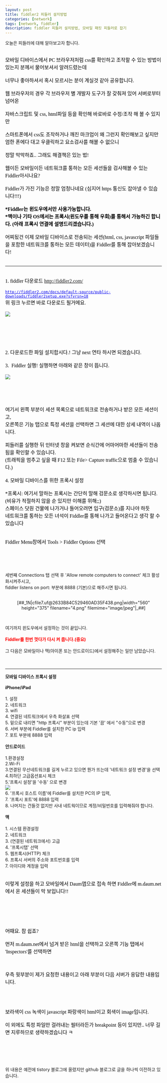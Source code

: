 ```yaml
---
layout: post
title: fiddler2 피들러 설치방법 
categories: [network]
tags: [network, fiddler]
description: fiddler 피들러 설치방법, 모바일 패킷 피들러로 잡기
---
```


오늘은 피들러에 대해 알아보고자 합니다. 
<div><div style="color: rgb(0, 0, 0); font-family: Tahoma; line-height: normal; orphans: 2; text-align: -webkit-auto; widows: 2; font-size:12pt;"><br /></div><div style="color: rgb(0, 0, 0); font-family: Tahoma; line-height: normal; orphans: 2; text-align: -webkit-auto; widows: 2; font-size:12pt;">모바일 디바이스에서 PC 브라우저처럼 css를 확인하고 조작할 수 있는 방법이 있는지&nbsp;분께서&nbsp;물어보셔서 알려드렸는데</div><div style="color: rgb(0, 0, 0); font-family: Tahoma; line-height: normal; orphans: 2; text-align: -webkit-auto; widows: 2; font-size:12pt;"><br /></div><div style="color: rgb(0, 0, 0); font-family: Tahoma; line-height: normal; orphans: 2; text-align: -webkit-auto; widows: 2; font-size:12pt;">너무나 좋아하셔서 혹시 모르시는 분이 계실것 같아 공유합니다.</div><div style="color: rgb(0, 0, 0); font-family: Tahoma; line-height: normal; orphans: 2; text-align: -webkit-auto; widows: 2; font-size:12pt;"><br /></div><div style="color: rgb(0, 0, 0); font-family: Tahoma; line-height: normal; orphans: 2; text-align: -webkit-auto; widows: 2; font-size:12pt;">웹 브라우저의 경우 각 브라우저 별 개발자 도구가 잘 갖춰져 있어 서버로부터 넘어온</div><div style="color: rgb(0, 0, 0); font-family: Tahoma; line-height: normal; orphans: 2; text-align: -webkit-auto; widows: 2; font-size:12pt;"><br /></div><div style="color: rgb(0, 0, 0); font-family: Tahoma; line-height: normal; orphans: 2; text-align: -webkit-auto; widows: 2; font-size:12pt;">자바스크립트 및 css, html파일 등을 확인해 바로바로 수정/조작 해 볼 수 있지만</div><div style="color: rgb(0, 0, 0); font-family: Tahoma; line-height: normal; orphans: 2; text-align: -webkit-auto; widows: 2; font-size:12pt;"><br /></div><div style="color: rgb(0, 0, 0); font-family: Tahoma; line-height: normal; orphans: 2; text-align: -webkit-auto; widows: 2; font-size:12pt;">스마트폰에서 css도 조작하거나 깨진 마크업이 왜 그런지 확인해보고 싶지만 엄한 폰에다 대고 우클릭하고 요소검사를 해볼 수 없으니</div><div style="color: rgb(0, 0, 0); font-family: Tahoma; line-height: normal; orphans: 2; text-align: -webkit-auto; widows: 2; font-size:12pt;"><br /></div><div style="color: rgb(0, 0, 0); font-family: Tahoma; line-height: normal; orphans: 2; text-align: -webkit-auto; widows: 2; font-size:12pt;">정말 막막하죠..&nbsp;그래도 해결책은 있는 법!&nbsp;</div><div style="color: rgb(0, 0, 0); font-family: Tahoma; line-height: normal; orphans: 2; text-align: -webkit-auto; widows: 2; font-size:12pt;"><br /></div><div style="color: rgb(0, 0, 0); font-family: Tahoma; line-height: normal; orphans: 2; text-align: -webkit-auto; widows: 2; font-size:12pt;">웹이든 모바일이든 네트워크를 통하는 모든 세션들을 검사해볼 수 있는 Fiddler아시나요?&nbsp;</div><div style="color: rgb(0, 0, 0); font-family: Tahoma; line-height: normal; orphans: 2; text-align: -webkit-auto; widows: 2; font-size:12pt;"><br /></div><div style="color: rgb(0, 0, 0); font-family: Tahoma; line-height: normal; orphans: 2; text-align: -webkit-auto; widows: 2; font-size:12pt;">Fiddler가 가진 기능은 정말 엄청나네요&nbsp;(심지어 https 통신도 잡아낼 수 있습니다!!!)</div><div style="color: rgb(0, 0, 0); font-family: Tahoma; line-height: normal; orphans: 2; text-align: -webkit-auto; widows: 2; font-size:12pt;"><br /></div><div style="color: rgb(0, 0, 0); font-family: Tahoma; line-height: normal; orphans: 2; text-align: -webkit-auto; widows: 2; font-size:12pt;"><b>*Fiddler는 윈도우에서만 사용가능합니다.&nbsp;</b></div><div style="color: rgb(0, 0, 0); font-family: Tahoma; line-height: normal; orphans: 2; text-align: -webkit-auto; widows: 2; font-size:12pt;"><b>*맥이나 기타 OS에서는 프록시(윈도우를 통해 우회)를 통해서 가능하긴 합니다. (아래 프록시 연결에 설명드리겠습니다.)</b></div><div style="color: rgb(0, 0, 0); font-family: Tahoma; line-height: normal; orphans: 2; text-align: -webkit-auto; widows: 2; font-size:12pt;"><br /></div><div style="color: rgb(0, 0, 0); font-family: Tahoma; line-height: normal; orphans: 2; text-align: -webkit-auto; widows: 2; font-size:12pt;">어찌됬건 이제 모바일 디바이스로 전송되는 세션(html, css, javascript 파일들을 포함한 네트워크를 통하는&nbsp;모든&nbsp;데이터)을 Fiddler를 통해 잡아보겠습니다!&nbsp;</div><div style="color: rgb(0, 0, 0); font-family: Tahoma; line-height: normal; orphans: 2; text-align: -webkit-auto; widows: 2; font-size:12pt;"><br /></div><div style="color: rgb(0, 0, 0); font-family: Tahoma; line-height: normal; orphans: 2; text-align: -webkit-auto; widows: 2; font-size:12pt;"><hr></div><div style="color: rgb(0, 0, 0); font-family: Tahoma; line-height: normal; orphans: 2; text-align: -webkit-auto; widows: 2; font-size:12pt;"><br /></div><span style="color: rgb(0, 0, 0); font-family: Tahoma; line-height: normal; orphans: 2; text-align: -webkit-auto; widows: 2; font-size:12pt;">1. fiddler 다운로드&nbsp;</span><a href="http://fiddler2.com/" style="font-family: Tahoma; line-height: normal; orphans: 2; text-align: -webkit-auto; widows: 2; font-size:12pt;">http://fiddler2.com/</a><div style="color: rgb(0, 0, 0); font-family: Tahoma; line-height: normal; orphans: 2; text-align: -webkit-auto; widows: 2; font-size:12pt;"><br /></div><div style="color: rgb(0, 0, 0); font-family: Tahoma; line-height: normal; orphans: 2; text-align: -webkit-auto; widows: 2; font-size:12pt;"><a href="http://fiddler2.com/docs/default-source/public-downloads/fiddler2setup.exe?sfvrsn=18" style="box-sizing: border-box; color: rgb(0, 0, 238); font-family: Consolas, 'Lucida Console', monospace; font-size: 12px; white-space: pre-wrap;" target="_blank" title="http://fiddler2.com/docs/default-source/public-downloads/fiddler2setup.exe?sfvrsn=18">http://fiddler2.com/docs/default-source/public-downloads/fiddler2setup.exe?sfvrsn=18</a></div><div style="color: rgb(0, 0, 0); font-family: Tahoma; line-height: normal; orphans: 2; text-align: -webkit-auto; widows: 2; font-size:12pt;">위 링크 누르면 바로 다운로드 될거에요.<br /><div><br /></div><div><img src="http://cfile3.uf.tistory.com/image/2435414C529460AC326AAB" style="cursor: default;"><br /></div><div>

<p><br /></p>
<p style="text-align: center; clear: none; float: none;"><br /></p></div><div><br /></div><div>2. 다운로드한 파일 설치합시다.!&nbsp;그냥 next 연타 하시면 되겠습니다.</div><div><br /></div><div>3. &nbsp;Fiddler 실행!&nbsp;실행하면 아래와 같은 창이 뜹니다.&nbsp;</div><div><br /></div><div>
<img src="http://cfile4.uf.tistory.com/image/265A984C529460AC1F90A3"/>

<p><br /></p>
<p style="text-align: center; clear: none; float: none;"><br /></p></div><div>여기서 왼쪽 부분이 세션 목록으로 네트워크로 전송하거나 받은 모든 세션이고,&nbsp;</div><div>오른쪽은 기능 탭으로 특정 세션을 선택하면 그 세션에 대한 상세 내역이 나옵니다.</div><div><br /></div><div>피들러를 실행한 뒤 인터넷 창을 켜보면 순식간에 어마어마한 세션들이 전송됨을 확인할 수 있습니다.</div><div>(트래픽을 멈추고 싶을 때 F12 또는 File&gt; Capture traffic으로 멈출 수 있습니다.)</div><div><br /></div><div>4. 모바일 디바이스를 위한 프록시 설정</div><div><br /></div><div>*프록시: 여기서 말하는 프록시는&nbsp;간단히 말해 검문소로 생각하시면 됩니다. (비유가 적절하지 않을 순 있지만 이해를 위해;;)&nbsp;</div><div>스페이스 닷원 건물에 나가거나 들어오려면 입구(검문소)를 지나야 하듯&nbsp;</div><div>네트워크를 통하는 모든 녀석이 Fiddler를 통해 나가고 들어온다고 생각 할 수 있습니다</div><div><br /></div><div><br /></div><div>Fiddler Menu창에서 Tools &gt; Fiddler Options 선택</div><div><br /></div><div>
<img src="http://cfile6.uf.tistory.com/image/261F104C529460AD02BAE8" alt="">
<p><br /></p></div></div><div><br /></div><div>세번째 Connections 탭 선택 후 'Allow remote computers to connect' 체크 활성화시켜주시고,&nbsp;</div><div>fiddler listens on port: 부분에 8888 (기본)으로 해주시면 됩니다.</div><div><br /></div><div><div><p style="text-align: center; clear: none; float: none;">[##_1N|cfile7.uf@2633B84C529460AD35F438.png|width="560" height="375" filename="4.png" filemime="image/jpeg"|_##]</p>
<p><br /></p></div></div><div>
<img src="http://cfile7.uf.tistory.com/image/2633B84C529460AD35F438" alt="">

<div>여기까지 윈도우에서 설정하는 것이 끝입니다.&nbsp;</div><div><br /></div><div><b><font color="#FF0000">Fiddler를 한번 껏다가 다시 켜 줍니다.(중요)</font></b></div><div><br /></div><div>그 다음은 모바일이나 맥(아이폰 또는 안드로이드)에서 설정해주는 일만 남았습니다.</div><div><br /></div><div><br /></div><div><hr></div><div><b>모바일 디바이스 프록시 설정</b></div><div><br /></div><div><b>iPhone/iPad</b><br /><br />
1. 설정<br />
2. 네트워크<br />
3. wifi<br />
4. 연결된 네트워크에서 우측 화살표 선택<br />
5. 밑으로 내리면 "http 프록시" 부분이 있는데 기본 '끔' 에서 "수동"으로 변경<br />
6. 서버 부분에 Fiddler를 설치한 PC ip 입력<br />
7. 포트 부분에 8888 입력<br /><br /><b>안드로이드</b><br /><br />
1.환경설정<br />
2.Wi-Fi<br />
3.연결된 무선네트워크를 길게 누르고 있으면 뭔가 뜨는데 '네트워크 설정 변경'을 선택</div><div>
4.최하단 고급옵션표시 체크<br />
5.'프록시 설정'을 '수동' 으로 변경</div><div><img src="file:///C:/Users/Daum/AppData/Local/Temp/enhtmlclip/Image(5).png" style="cursor: default;"><br />
6. '프록시 호스트 이름'에 Fiddler를 설치한 PC의 IP 입력,</div><div>
7. '프록시 포트'에 8888 입력</div><div>
8. 나머지는 건들것 없지만 사내 네트웍이므로 계정/비밀번호를 입력해줘야 합니다.<br /><br /><b>맥</b></div><div><b><br /></b>1. 시스템 환경설정<br />
2. 네트워크<br />
3. (연결된 네트워크에서) 고급<br />
4. '프록시탭' 선택<br />
5. 웹프록시(HTTP) 체크<br />
6. 프록시 서버의 주소와 포트번호를 입력<br />
7. 아이디와 계정을 입력</div><div><br /></div></div>

<div style="color: rgb(0, 0, 0); font-family: Tahoma; line-height: normal; orphans: 2; text-align: -webkit-auto; widows: 2; font-size:12pt;"><br /></div><div style="color: rgb(0, 0, 0); font-family: Tahoma; line-height: normal; orphans: 2; text-align: -webkit-auto; widows: 2; font-size:12pt;">이렇게 설정을 하고 모바일에서 Daum앱으로 접속 하면 Fiddler에 m.daum.net에서 온 세션들이 막 보입니다!!</div><div style="color: rgb(0, 0, 0); font-family: Tahoma; line-height: normal; orphans: 2; text-align: -webkit-auto; widows: 2; font-size:12pt;"><br /></div><div style="color: rgb(0, 0, 0); font-family: Tahoma; line-height: normal; orphans: 2; text-align: -webkit-auto; widows: 2; font-size:12pt;"><br /></div><div style="color: rgb(0, 0, 0); font-family: Tahoma; line-height: normal; orphans: 2; text-align: -webkit-auto; widows: 2; font-size:12pt;"><div>
<img src="http://cfile21.uf.tistory.com/image/2617CD4C529460AE06D900" alt=""/>

<p style="text-align: center; clear: none; float: none;"><br /></p></div></div><div style="color: rgb(0, 0, 0); font-family: Tahoma; line-height: normal; orphans: 2; text-align: -webkit-auto; widows: 2; font-size:12pt;"><br /></div><div style="color: rgb(0, 0, 0); font-family: Tahoma; line-height: normal; orphans: 2; text-align: -webkit-auto; widows: 2; font-size:12pt;">어때요. 참 쉽죠?</div><div style="color: rgb(0, 0, 0); font-family: Tahoma; line-height: normal; orphans: 2; text-align: -webkit-auto; widows: 2; font-size:12pt;"><br /></div><div style="color: rgb(0, 0, 0); font-family: Tahoma; line-height: normal; orphans: 2; text-align: -webkit-auto; widows: 2; font-size:12pt;">먼저 m.daum.net에서 넘겨 받은 html을 선택하고 오른쪽 기능 탭에서 'Inspectors'를 선택하면&nbsp;</div><div style="color: rgb(0, 0, 0); font-family: Tahoma; line-height: normal; orphans: 2; text-align: -webkit-auto; widows: 2; font-size:12pt;"><div style="text-align: -webkit-auto;">
<img src="http://cfile28.uf.tistory.com/image/221DEA49529460AF24D24A" alt="">

<p><br /></p></div></div><div style="color: rgb(0, 0, 0); font-family: Tahoma; line-height: normal; orphans: 2; text-align: -webkit-auto; widows: 2; font-size:12pt;"></div><div style="color: rgb(0, 0, 0); font-family: Tahoma; line-height: normal; orphans: 2; text-align: -webkit-auto; widows: 2; font-size:12pt;">우측 윗부분이 제가 요청한 내용이고 아래 부분이 다음 서버가 응답한 내용입니다.</div><div style="color: rgb(0, 0, 0); font-family: Tahoma; line-height: normal; orphans: 2; text-align: -webkit-auto; widows: 2; font-size:12pt;"><br /></div><div style="color: rgb(0, 0, 0); font-family: Tahoma; line-height: normal; orphans: 2; text-align: -webkit-auto; widows: 2; font-size:12pt;"><br /></div><div style="color: rgb(0, 0, 0); font-family: Tahoma; line-height: normal; orphans: 2; text-align: -webkit-auto; widows: 2; font-size:12pt;">
<img src="http://cfile6.uf.tistory.com/image/21132449529460B02A8ACA" alt="">

<div style="text-align: -webkit-auto;"><div></div></div></div><div style="color: rgb(0, 0, 0); font-family: Tahoma; line-height: normal; orphans: 2; text-align: -webkit-auto; widows: 2; font-size:12pt;"><br /></div><div style="color: rgb(0, 0, 0); font-family: Tahoma; line-height: normal; orphans: 2; text-align: -webkit-auto; widows: 2; font-size:12pt;"><br /></div><div style="color: rgb(0, 0, 0); font-family: Tahoma; line-height: normal; orphans: 2; text-align: -webkit-auto; widows: 2; font-size:12pt;">보라색이 css 녹색이 javascript 파랑색이 html이고 회색이 image입니다.&nbsp;</div><div style="color: rgb(0, 0, 0); font-family: Tahoma; line-height: normal; orphans: 2; text-align: -webkit-auto; widows: 2; font-size:12pt;"><br /></div><div style="color: rgb(0, 0, 0); font-family: Tahoma; line-height: normal; orphans: 2; text-align: -webkit-auto; widows: 2; font-size:12pt;">이 외에도 특정 파일만 걸러내는 필터라든가 breakpoint 등이 있지만.. 너무 길면 지루하므로 생략하겠습니다 ㅋ</div><div style="color: rgb(0, 0, 0); font-family: Tahoma; line-height: normal; orphans: 2; text-align: -webkit-auto; widows: 2; font-size:12pt;"><br /></div><div style="color: rgb(0, 0, 0); font-family: Tahoma; line-height: normal; orphans: 2; text-align: -webkit-auto; widows: 2; font-size:12pt;"><br /></div><br /></div><p><br /></p>

위 내용은 예전에 tistory 블로그에 올렸지만 github 블로그로 글을 하나씩 이전하고 있습니다.
